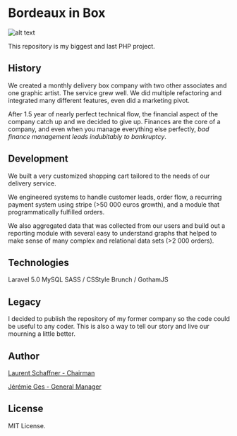 
# Bordeaux in Box

![alt text](http://www.lessecretsdeclaire.fr/img/cms/BdxInBox1.jpg "Bordeaux in Box")

This repository is my biggest and last PHP project.

## History

We created a monthly delivery box company with two other associates and one graphic artist. The service grew well. We did multiple refactoring and integrated many different features, even did a marketing pivot.

After 1.5 year of nearly perfect technical flow, the financial aspect of the company catch up and we decided to give up. Finances are the core of a company, and even when you manage everything else perfectly, *bad finance management leads indubitably to bankruptcy*.

## Development

We built a very customized shopping cart tailored to the needs of our delivery service.

We engineered systems to handle customer leads, order flow, a recurring payment system using stripe (>50 000 euros growth), and a module that programmatically fulfilled orders.

We also aggregated data that was collected from our users and build out a reporting module with several easy to understand graphs that helped to make sense of many complex and relational data sets (>2 000 orders).

## Technologies

Laravel 5.0
MySQL
SASS / CSStyle
Brunch / GothamJS

## Legacy

I decided to publish the repository of my former company so the code could be useful to any coder. This is also a way to tell our story and live our mourning a little better.

## Author

[Laurent Schaffner - Chairman](http://www.laurentschaffner.com)

[Jérémie Ges - General Manager](http://gesjeremie.io)

## License

MIT License.
